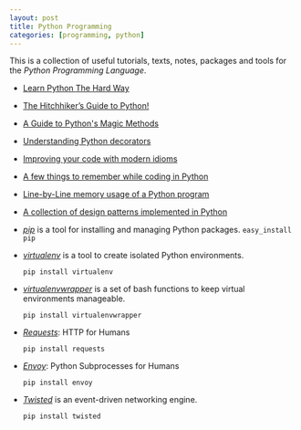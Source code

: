 ```yaml
---
layout: post
title: Python Programming
categories: [programming, python]
---
```


This is a collection of useful tutorials, texts, notes, packages and tools for the _Python Programming Language_.

- [Learn Python The Hard Way](http://learnpythonthehardway.org/book/)
- [The Hitchhiker’s Guide to Python!](http://docs.python-guide.org/en/latest/index.html)
- [A Guide to Python's Magic Methods](http://www.rafekettler.com/magicmethods.html)
- [Understanding Python decorators](http://stackoverflow.com/questions/739654/understanding-python-decorators)
- [Improving your code with modern idioms](http://python3porting.com/improving.html)
- [A few things to remember while coding in Python](http://satyajit.ranjeev.in/2012/05/17/python-a-few-things-to-remember.html)
- [Line-by-Line memory usage of a Python program](http://fseoane.net/blog/2012/line-by-line-report-of-memory-usage/)
- [A collection of design patterns implemented in Python](https://github.com/faif/python-patterns)

- _[pip](http://pypi.python.org/pypi/pip/)_ is a tool for installing and managing Python packages.
    `easy_install pip`

- _[virtualenv](http://pypi.python.org/pypi/virtualenv)_ is a tool to create isolated Python environments.

    `pip install virtualenv`

- _[virtualenvwrapper](http://www.doughellmann.com/projects/virtualenvwrapper/)_  is a set of bash functions to keep
    virtual environments manageable.

    `pip install virtualenvwrapper`

- _[Requests](http://docs.python-requests.org/)_: HTTP for Humans

    `pip install requests`

- _[Envoy](https://github.com/kennethreitz/envoy/)_: Python Subprocesses for Humans

    `pip install envoy`

- _[Twisted](http://twistedmatrix.com/)_ is an event-driven networking engine.

    `pip install twisted`



